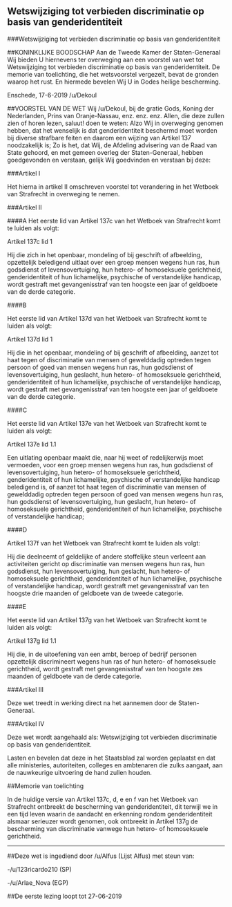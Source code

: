 ## Wetswijziging tot verbieden discriminatie op basis van genderidentiteit 
 
###Wetswijziging tot verbieden discriminatie op basis van genderidentiteit

##KONINKLIJKE BOODSCHAP
Aan de Tweede Kamer der Staten-Generaal Wij bieden U hiernevens ter overweging aan een voorstel van wet tot Wetswijziging tot verbieden discriminatie op basis van genderidentiteit. De memorie van toelichting, die het wetsvoorstel vergezelt, bevat de gronden waarop het rust. En hiermede bevelen Wij U in Godes heilige bescherming.

Enschede, 17-6-2019 /u/Dekoul

##VOORSTEL VAN DE WET
Wij /u/Dekoul, bij de gratie Gods, Koning der Nederlanden, Prins van Oranje-Nassau, enz. enz. enz. Allen, die deze zullen zien of horen lezen, saluut! doen te weten: Alzo Wij in overweging genomen hebben, dat het wenselijk is dat genderidentiteit beschermd moet worden bij diverse strafbare feiten en daarom een wijzing van Artikel 137 noodzakelijk is; Zo is het, dat Wij, de Afdeling advisering van de Raad van State gehoord, en met gemeen overleg der Staten-Generaal, hebben goedgevonden en verstaan, gelijk Wij goedvinden en verstaan bij deze:

###Artikel I

Het hierna in artikel II omschreven voorstel tot verandering in het Wetboek van Strafrecht in overweging te nemen.

###Artikel II

####A
Het eerste lid van Artikel 137c van het Wetboek van Strafrecht komt te luiden als volgt:

Artikel 137c lid 1

Hij die zich in het openbaar, mondeling of bij geschrift of afbeelding, opzettelijk beledigend uitlaat over een groep mensen wegens hun ras, hun godsdienst of levensovertuiging, hun hetero- of homoseksuele gerichtheid, genderidentiteit of hun lichamelijke, psychische of verstandelijke handicap, wordt gestraft met gevangenisstraf van ten hoogste een jaar of geldboete van de derde categorie.

####B

Het eerste lid van Artikel 137d van het Wetboek van Strafrecht komt te luiden als volgt:

Artikel 137d lid 1

Hij die in het openbaar, mondeling of bij geschrift of afbeelding, aanzet tot haat tegen of discriminatie van mensen of gewelddadig optreden tegen persoon of goed van mensen wegens hun ras, hun godsdienst of levensovertuiging, hun geslacht, hun hetero- of homoseksuele gerichtheid, genderidentiteit of hun lichamelijke, psychische of verstandelijke handicap, wordt gestraft met gevangenisstraf van ten hoogste een jaar of geldboete van de derde categorie.

####C

Het eerste lid van Artikel 137e van het Wetboek van Strafrecht komt te luiden als volgt:

Artikel 137e lid 1.1

Een uitlating openbaar maakt die, naar hij weet of redelijkerwijs moet vermoeden, voor een groep mensen wegens hun ras, hun godsdienst of levensovertuiging, hun hetero- of homoseksuele gerichtheid, genderidentiteit of hun lichamelijke, psychische of verstandelijke handicap beledigend is, of aanzet tot haat tegen of discriminatie van mensen of gewelddadig optreden tegen persoon of goed van mensen wegens hun ras, hun godsdienst of levensovertuiging, hun geslacht, hun hetero- of homoseksuele gerichtheid, genderidentiteit of hun lichamelijke, psychische of verstandelijke handicap;

####D

Artikel 137f van het Wetboek van Strafrecht komt te luiden als volgt:

Hij die deelneemt of geldelijke of andere stoffelijke steun verleent aan activiteiten gericht op discriminatie van mensen wegens hun ras, hun godsdienst, hun levensovertuiging, hun geslacht, hun hetero- of homoseksuele gerichtheid, genderidentiteit of hun lichamelijke, psychische of verstandelijke handicap, wordt gestraft met gevangenisstraf van ten hoogste drie maanden of geldboete van de tweede categorie.

####E

Het eerste lid van Artikel 137g van het Wetboek van Strafrecht komt te luiden als volgt:

Artikel 137g lid 1.1

Hij die, in de uitoefening van een ambt, beroep of bedrijf personen opzettelijk discrimineert wegens hun ras of hun hetero- of homoseksuele gerichtheid, wordt gestraft met gevangenisstraf van ten hoogste zes maanden of geldboete van de derde categorie.

###Artikel III

Deze wet treedt in werking direct na het aannemen door de Staten-Generaal.

###Artikel IV

Deze wet wordt aangehaald als: Wetswijziging tot verbieden discriminatie op basis van genderidentiteit.

Lasten en bevelen dat deze in het Staatsblad zal worden geplaatst en dat alle ministeries, autoriteiten, colleges en ambtenaren die zulks aangaat, aan de nauwkeurige uitvoering de hand zullen houden.

##Memorie van toelichting

In de huidige versie van Artikel 137c, d, e en f van het Wetboek van Strafrecht ontbreekt de bescherming van genderidentiteit, dit terwijl we in een tijd leven waarin de aandacht en erkenning rondom genderidentiteit alsmaar serieuzer wordt genomen, ook ontbreekt in Artikel 137g de bescherming van discriminatie vanwege hun hetero- of homoseksuele gerichtheid.

---

##Deze wet is ingediend door /u/Alfus (Lijst Alfus) met steun van:

-/u/123ricardo210 (SP)

-/u/Arlae_Nova (EGP)

##De eerste lezing loopt tot 27-06-2019